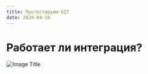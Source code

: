 ```yaml
---
title: Протестируем GIT
date: 2020-04-18
---
```


# Работает ли интеграция?

![Image Title](https://images.unsplash.com/photo-1587613753310-0ba642887227?ixlib=rb-1.2.1&ixid=eyJhcHBfaWQiOjEyMDd9&auto=format&fit=crop&w=3034&q=80)
